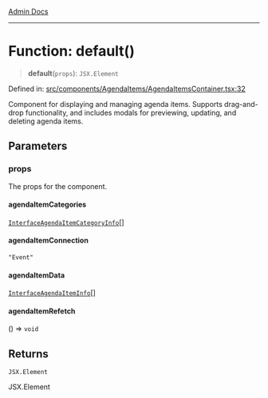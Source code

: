 [Admin Docs](/)

***

# Function: default()

> **default**(`props`): `JSX.Element`

Defined in: [src/components/AgendaItems/AgendaItemsContainer.tsx:32](https://github.com/gautam-divyanshu/talawa-admin/blob/d5fea688542032271211cd43ee86c7db0866bcc0/src/components/AgendaItems/AgendaItemsContainer.tsx#L32)

Component for displaying and managing agenda items.
Supports drag-and-drop functionality, and includes modals for previewing,
updating, and deleting agenda items.

## Parameters

### props

The props for the component.

#### agendaItemCategories

[`InterfaceAgendaItemCategoryInfo`](../../../../utils/interfaces/interfaces/InterfaceAgendaItemCategoryInfo.md)[]

#### agendaItemConnection

`"Event"`

#### agendaItemData

[`InterfaceAgendaItemInfo`](../../../../utils/interfaces/interfaces/InterfaceAgendaItemInfo.md)[]

#### agendaItemRefetch

() => `void`

## Returns

`JSX.Element`

JSX.Element

